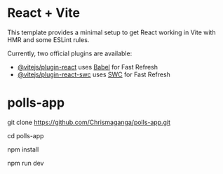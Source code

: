# React + Vite

This template provides a minimal setup to get React working in Vite with HMR and some ESLint rules.
<!-- npm test -- -u -->
Currently, two official plugins are available:

- [@vitejs/plugin-react](https://github.com/vitejs/vite-plugin-react/blob/main/packages/plugin-react/README.md) uses [Babel](https://babeljs.io/) for Fast Refresh
- [@vitejs/plugin-react-swc](https://github.com/vitejs/vite-plugin-react-swc) uses [SWC](https://swc.rs/) for Fast Refresh
# polls-app
git clone https://github.com/Chrismaganga/polls-app.git

cd polls-app

npm install

npm run dev
